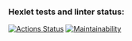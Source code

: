 ### Hexlet tests and linter status:
[![Actions Status](https://github.com/maxheong54/php-project-48/actions/workflows/hexlet-check.yml/badge.svg)](https://github.com/maxheong54/php-project-48/actions)
[![Maintainability](https://api.codeclimate.com/v1/badges/8b725cbaf6ba34030eb1/maintainability)](https://codeclimate.com/github/maxheong54/php-project-48/maintainability)
